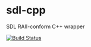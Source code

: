 # sdl-cpp
SDL RAII-conform C++ wrapper

[![Build Status](https://travis-ci.org/tyr-sl3/sdl-cpp.svg)](https://travis-ci.org/tyr-sl3/sdl-cpp)

